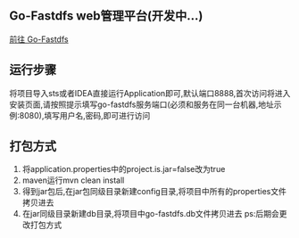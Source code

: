 ## Go-Fastdfs web管理平台(开发中...)
[前往 Go-Fastdfs](https://github.com/sjqzhang/go-fastdfs)

## 运行步骤
将项目导入sts或者IDEA直接运行Application即可,默认端口8888,首次访问将进入安装页面,请按照提示填写go-fastdfs服务端口(必须和服务在同一台机器,地址示例:8080),填写用户名,密码,即可进行访问
## 打包方式
1. 将application.properties中的project.is.jar=false改为true
2. maven运行mvn clean install
3. 得到jar包后,在jar包同级目录新建config目录,将项目中所有的properties文件拷贝进去
4. 在jar同级目录新建db目录,将项目中go-fastdfs.db文件拷贝进去
ps:后期会更改打包方式

